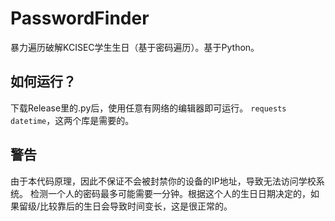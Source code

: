# PasswordFinder
暴力遍历破解KCISEC学生生日（基于密码遍历）。基于Python。

## 如何运行？
下载Release里的.py后，使用任意有网络的编辑器即可运行。
`requests datetime`，这两个库是需要的。

## 警告
由于本代码原理，因此不保证不会被封禁你的设备的IP地址，导致无法访问学校系统。
检测一个人的密码最多可能需要一分钟。根据这个人的生日日期决定的，如果留级/比较靠后的生日会导致时间变长，这是很正常的。
